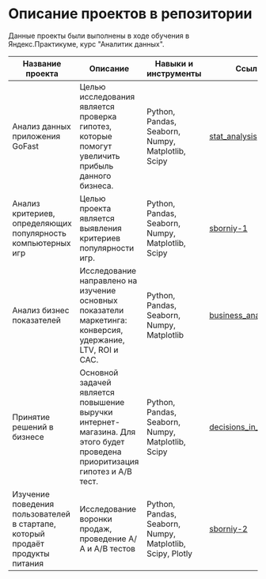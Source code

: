 # Описание проектов в репозитории

Данные проекты были выполнены в ходе обучения в Яндекс.Практикуме, курс "Аналитик данных".

| Название проекта  | Описание | Навыки и инструменты  | Ссылка | 
| ------------- | ------------- | ------------- | ------------- |
| Анализ данных приложения GoFast  | Целью исследования является проверка гипотез, которые помогут увеличить прибыль данного бизнеса.  | Python, Pandas, Seaborn, Numpy, Matplotlib, Scipy | [stat_analysis](https://github.com/kirilllavr/Yandex-Practicum/blob/main/2.%20stat_analysis.ipynb) |
| Анализ критериев, определяющих популярность компьютерных игр  | Целью проекта является выявления критериев популярности игр.  | Python, Pandas, Seaborn, Numpy, Matplotlib, Scipy | [sborniy-1](https://github.com/kirilllavr/Yandex-Practicum/blob/main/3.%20sborniy-1.ipynb) |
| Анализ бизнес показателей  | Исследование направлено на изучение основных показатели маркетинга: конверсия, удержание, LTV, ROI и CAC.  | Python, Pandas, Seaborn, Numpy, Matplotlib | [business_analysis](https://github.com/kirilllavr/Yandex-Practicum/blob/main/4.%20business_analysis.ipynb) |
| Принятие решений в бизнесе  | Основной задачей является повышение выручки интернет-магазина. Для этого будет проведена приоритизация гипотез и А/В тест.  | Python, Pandas, Seaborn, Numpy, Matplotlib, Scipy | [decisions_in_business](https://github.com/kirilllavr/Yandex-Practicum/blob/main/5.%20decisions_in_business.ipynb) |
| Изучение поведения пользователей в стартапе, который продаёт продукты питания  | Исследование воронки продаж, проведение А/А и А/В тестов  | Python, Pandas, Seaborn, Numpy, Matplotlib, Scipy, Plotly | [sborniy-2](https://github.com/kirilllavr/Yandex-Practicum/blob/main/6.%20sborniy-2.ipynb) |
